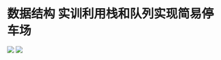 # 数据结构 实训利用栈和队列实现简易停车场

<img src="https://github.com/Misakasister/park/blob/master/img/s.png?raw=true">

<img src="https://github.com/Misakasister/park/blob/master/img/l.png?raw=true">

